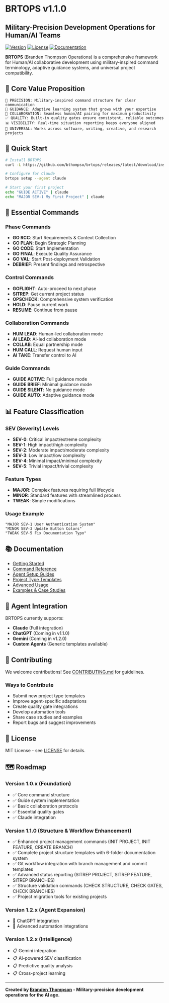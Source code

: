 # BRTOPS v1.1.0
## Military-Precision Development Operations for Human/AI Teams

[![Version](https://img.shields.io/badge/version-1.1.0-blue.svg)](https://github.com/bthompso/brtops/releases)
[![License](https://img.shields.io/badge/license-MIT-green.svg)](LICENSE)
[![Documentation](https://img.shields.io/badge/docs-complete-brightgreen.svg)](docs/)

**BRTOPS** (Branden Thompson Operations) is a comprehensive framework for Human/AI collaborative development using military-inspired command terminology, adaptive guidance systems, and universal project compatibility.

## 🎯 Core Value Proposition

```
🎯 PRECISION: Military-inspired command structure for clear communication
🧭 GUIDANCE: Adaptive learning system that grows with your expertise  
🤝 COLLABORATION: Seamless human/AI pairing for maximum productivity
✅ QUALITY: Built-in quality gates ensure consistent, reliable outcomes
📊 VISIBILITY: Real-time situation reporting keeps everyone aligned
🔧 UNIVERSAL: Works across software, writing, creative, and research projects
```

## 🚀 Quick Start

```bash
# Install BRTOPS
curl -L https://github.com/bthompso/brtops/releases/latest/download/install.sh | bash

# Configure for Claude
brtops setup --agent claude

# Start your first project
echo "GUIDE ACTIVE" | claude
echo "MAJOR SEV-1 My First Project" | claude
```

## 🧭 Essential Commands

### Phase Commands
- **GO RCC**: Start Requirements & Context Collection
- **GO PLAN**: Begin Strategic Planning  
- **GO CODE**: Start Implementation
- **GO FINAL**: Execute Quality Assurance
- **GO VAL**: Start Post-deployment Validation
- **DEBRIEF**: Present findings and retrospective

### Control Commands
- **GOFLIGHT**: Auto-proceed to next phase
- **SITREP**: Get current project status
- **OPSCHECK**: Comprehensive system verification
- **HOLD**: Pause current work
- **RESUME**: Continue from pause

### Collaboration Commands
- **HUM LEAD**: Human-led collaboration mode
- **AI LEAD**: AI-led collaboration mode  
- **COLLAB**: Equal partnership mode
- **HUM CALL**: Request human input
- **AI TAKE**: Transfer control to AI

### Guide Commands
- **GUIDE ACTIVE**: Full guidance mode
- **GUIDE BRIEF**: Minimal guidance mode
- **GUIDE SILENT**: No guidance mode
- **GUIDE AUTO**: Adaptive guidance mode

## 📊 Feature Classification

### SEV (Severity) Levels
- **SEV-0**: Critical impact/extreme complexity
- **SEV-1**: High impact/high complexity  
- **SEV-2**: Moderate impact/moderate complexity
- **SEV-3**: Low impact/low complexity
- **SEV-4**: Minimal impact/minimal complexity
- **SEV-5**: Trivial impact/trivial complexity

### Feature Types
- **MAJOR**: Complex features requiring full lifecycle
- **MINOR**: Standard features with streamlined process
- **TWEAK**: Simple modifications

### Usage Example
```
"MAJOR SEV-1 User Authentication System"
"MINOR SEV-3 Update Button Colors"
"TWEAK SEV-5 Fix Documentation Typo"
```

## 📚 Documentation

- [Getting Started](docs/getting-started/README.md)
- [Command Reference](docs/reference/command-reference.md)
- [Agent Setup Guides](docs/guides/agent-setup/)
- [Project Type Templates](docs/guides/project-types/)
- [Advanced Usage](docs/guides/advanced/)
- [Examples & Case Studies](docs/examples/)

## 🔧 Agent Integration

BRTOPS currently supports:
- **Claude** (Full integration)
- **ChatGPT** (Coming in v1.1.0)
- **Gemini** (Coming in v1.2.0)
- **Custom Agents** (Generic templates available)

## 🤝 Contributing

We welcome contributions! See [CONTRIBUTING.md](CONTRIBUTING.md) for guidelines.

### Ways to Contribute
- Submit new project type templates
- Improve agent-specific adaptations
- Create quality gate integrations
- Develop automation tools
- Share case studies and examples
- Report bugs and suggest improvements

## 📄 License

MIT License - see [LICENSE](LICENSE) for details.

## 🗺️ Roadmap

### Version 1.0.x (Foundation)
- ✅ Core command structure
- ✅ Guide system implementation  
- ✅ Basic collaboration protocols
- ✅ Essential quality gates
- ✅ Claude integration

### Version 1.1.0 (Structure & Workflow Enhancement)
- ✅ Enhanced project management commands (INIT PROJECT, INIT FEATURE, CREATE BRANCH)
- ✅ Complete project structure templates with 6-folder documentation system
- ✅ Git workflow integration with branch management and commit templates
- ✅ Advanced status reporting (SITREP PROJECT, SITREP FEATURE, SITREP BRANCHES)
- ✅ Structure validation commands (CHECK STRUCTURE, CHECK GATES, CHECK BRANCHES)
- ✅ Project migration tools for existing projects

### Version 1.2.x (Agent Expansion)
- 🔄 ChatGPT integration
- 🔄 Advanced automation integrations

### Version 1.2.x (Intelligence)
- 📋 Gemini integration
- 📋 AI-powered SEV classification
- 📋 Predictive quality analysis
- 📋 Cross-project learning

---

**Created by [Branden Thompson](https://github.com/bthompso) - Military-precision development operations for the AI age.**